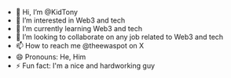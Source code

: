 - 👋 Hi, I’m @KidTony
- 👀 I’m interested in Web3 and tech
- 🌱 I’m currently learning Web3 and tech
- 💞️ I’m looking to collaborate on any job related to Web3 and tech 
- 📫 How to reach me @theewaspot on X
- 😄 Pronouns: He, Him
- ⚡ Fun fact: I'm a nice and hardworking guy

<!---
KidTony/KidTony is a ✨ special ✨ repository because its `README.md` (this file) appears on your GitHub profile.
You can click the Preview link to take a look at your changes.
--->
